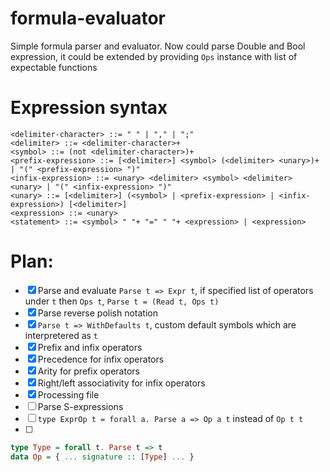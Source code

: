 # formula-evaluator
Simple formula parser and evaluator.
Now could parse Double and Bool expression,
it could be extended by providing `Ops` instance with list of expectable functions
# Expression syntax
```
<delimiter-character> ::= " " | "," | ";"
<delimiter> ::= <delimiter-character>+
<symbol> ::= (not <delimiter-character>)+
<prefix-expression> ::= [<delimiter>] <symbol> (<delimiter> <unary>)+ | "(" <prefix-expression> ")"
<infix-expression> ::= <unary> <delimiter> <symbol> <delimiter> <unary> | "(" <infix-expression> ")"
<unary> ::= [<delimiter>] (<symbol> | <prefix-expression> | <infix-expression>) [<delimiter>]
<expression> ::= <unary>
<statement> ::= <symbol> " "+ "=" " "+ <expression> | <expression>
```
# Plan:
- [x] Parse and evaluate `Parse t => Expr t`, if specified list of operators under `t` then `Ops t`, `Parse t = (Read t, Ops t)`
- [x] Parse reverse polish notation
- [x] `Parse t => WithDefaults t`, custom default symbols which are interpretered as `t`
- [x] Prefix and infix operators
- [x] Precedence for infix operators
- [x] Arity for prefix operators
- [x] Right/left associativity for infix operators
- [x] Processing file
- [ ] Parse S-expressions
- [ ] `type ExprOp t = forall a. Parse a => Op a t` instead of `Op t t`
- [ ]
```haskell
type Type = forall t. Parse t => t
data Op = { ... signature :: [Type] ... }
```
